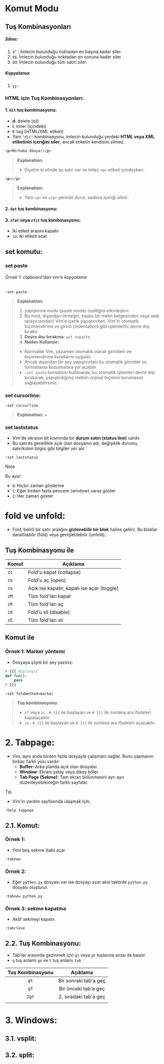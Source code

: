 # Komut Modu

## Tuş Kombinasyonları
##### Silme:
1. `d^` : İmlecin bulunduğu noktadan en başına kadar siler.
2. `d$`: İmlecin bulunduğu noktadan en sonuna kadar siler.
3. `dd`: İmlecin bulunduğu tüm satırı siler.

##### Kopyalama:
1. `yy` : 

### HTML için Tuş Kombinasyonları:

#### 1. `dit` tuş kombinasyonu:

+ **d**: delete (sil)
+ **i**: inner (içindeki)
+ **t**: tag (HTML/XML etiketi)
+ Yani `"dit"` kombinasyonu, imlecin bulunduğu yerdeki **HTML veya XML etiketinin içeriğini siler**, ancak etiketin kendisini silmez.

```html
<p>Merhaba dünya!</p>
```

> **Explanation:**
> + Diyelim ki elinde şu satır var ve imleç `<p>` etiketi içindeyken:

```html
<p></p>
```

> **Explanation:**
> + Yani `<p>` ve `</p>` yerinde durur, sadece içeriği silinir.

#### 2. `dat` tuş kombinasyonu:

#### 3. `zfat` veya `zfit` tuş kombinasyonu:

+ İki etiket arasını kapatır 
+ `za`: iki etiketi acar.

## set komutu:

### set paste
###### Örnek 1: clipboard'dan vim'e kopyalama
```vim
:set paste 
```
> **Explanation:**
> 1. yapıştırma modu (paste mode) özelliğini etkinleştirir.
> 2. Bu mod, dışarıdan (örneğin, başka bir metin belgesinden veya web tarayıcısından) Vim'e içerik yapıştırırken, Vim'in otomatik biçimlendirme ve girinti (indentation) gibi işlemlerini devre dışı bırakır.
> 3. **Devre dışı bırakma:**   `set nopaste`
> 4. **Neden Kullanılır:**
> 	- Normalde Vim, yazarken otomatik olarak girintileri ve biçimlendirme kurallarını uygular.
> 	- Ancak dışarıdan bir şey yapıştırırken bu otomatik girintiler ve formatlama bozulmalara yol açabilir.
> 	- `:set paste` komutunu kullanarak, bu otomatik işlemleri devre dışı bırakarak, yapıştırdığınız metnin orijinal biçimini korumasını sağlayabilirsiniz.


### set cursorline:

```vim
:set cursorline
```
> **Explanation:**
> + 

### set laststatus

+ Vim'de ekranın alt kısmında bir **durum satırı (status line)** vardır.
+ Bu satırda genellikle açık olan dosyanın adı, değişiklik durumu, satır/kolon bilgisi gibi bilgiler yer alır.

```vim
:set laststatus
```


> [!NOTE]
> Bu ayar:
> - `0`: Hiçbir zaman gösterme
> - `1`: Eğer birden fazla pencere (window) varsa göster
> - `2`: Her zaman göster




# fold ve unfold:

+ Fold, belirli bir satır aralığını **gizlenebilir bir blok** haline getirir. Bu bloklar daraltılabilir (fold) veya genişletilebilir (unfold).

## Tuş Kombinasyonu ile

| Komut | Açıklama                                   |
| ----- | ------------------------------------------ |
| `zc`  | Fold'u kapat (collapse)                    |
| `zo`  | Fold'u aç (open)                           |
| `za`  | Açık ise kapatır, kapalı ise açar (toggle) |
| `zM`  | Tüm fold’ları kapat                        |
| `zR`  | Tüm fold’ları aç                           |
| `zd`  | Fold’u sil (disable)                       |
| `zE`  | Tüm fold’ları sil                          |
## Komut ile

### Örnek 1: Marker yöntemi

+ Dosyaya şöyle bir şey yazınız:

```python
# {{{ Başlangıç
def foo():
    pass
# }}}
```


```vim
:set foldmethod=marker
```

> **Tuş kombinasyonu:**
> + `zf` veya `zc` :  `# {{{` ile başlayan ve `# }}}` ile sonlana ara ifadeleri kapatacaktır.
> + `zo` : `# {{{` ile başlayan ve `# }}}` ile sonlana ara ifadeleri açacaktır.


# 2. Tabpage:
+ Vim, aynı anda birden fazla dosyayla çalışmanı sağlar. Bunu yapmanın birkaç farklı yolu vardır:
	-  **Buffer**: Arka planda açık olan dosyalar.
	- **Window**: Ekranı yatay veya dikey böler.
	- **Tab Page (Sekme)**: Tam ekran bölünmesini ayrı ayrı düzenleyebileceğin farklı sayfalar.


> [!TIP]
> + Vim'in yardım sayfasında ulaşmak için;
> ```vim
> :help tagpage
> ```

## 2.1. Komut:

### Örnek 1:

+ Yeni boş sekme (tab) açar.

```vim
:tabnew
```

### Örnek 2:

+ Eğer `python.py` dosyası var ise dosyayı açar aksi taktirde `python.py` dosyası oluşturur.

```vim
:tabnew python.py
```

### Örnek 3: sekme kapatma

+ Aktif sekmeyi kapatır.

```vim
:tabclose
```

## 2.2. Tuş Kombinasyonu:

+ Tab'lar arasında gezinmek için `gt` veya `gt` tuşlarına sırası ile basılır.
+ `g` tuş anlamı `go` ve `t` tuş anlamı `tab` 


| Tuş Kombinasyonu |       Açıklama        |
| :--------------: | :-------------------: |
|       `gt`       | Bir sonraki tab'a geç |
|       `gT`       | Bir önceki tab'a geç  |
|      `2gt`       | 2. sıradaki tab'a geç |
|                  |                       |


# 3. Windows:

## 3.1. vsplit:

## 3.2. split:
